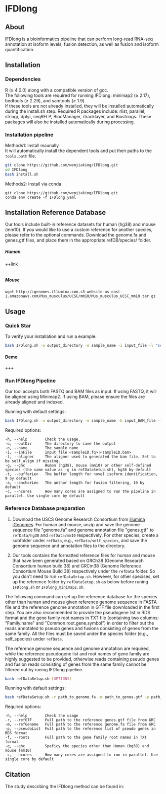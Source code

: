 # IFDlong #

## About ##

IFDlong is a bioinformatics pipeline that can perform long-read RNA-seq annotation at isoform levels, fusion detection, as well as fusion and isoform quantification.


## Installation ##
### Dependencies ###
R (≥ 4.0.0) along with a compatible version of gcc.  
The following tools are required for running IFDlong: minimap2 (≥ 2.17), bedtools (≥ 2.29), and samtools (≥ 1.9)  
If these tools are not already installed, they will be installed automatically during the install.sh step.
Required R packages include: rlist, parallel, stringr, dplyr, seqRFLP, BiocManager, rtracklayer, and Biostrings.
These packages will also be installed automatically during processing.

### Installation pipeline ###
Methods1: Install maunally  
It will automatically install the dependent tools and put their paths to the `tools.path` file.  
```bash
git clone https://github.com/wenjiaking/IFDlong.git
cd IFDlong
bash install.sh
```

Methods2: Install via conda
```
git clone https://github.com/wenjiaking/IFDlong.git
conda env create -f IFDlong.yaml
```

## Installation Reference Database ##
Our tools include built-in reference datasets for human (hg38) and mouse (mm10). If you would like to use a custom reference for another species, please refer to the optional commands.
Download the genome.fa and genes.gtf files, and place them in the appropriate refDB/species/ folder.  
##### Human
++link
```

```

##### Mouse
```
wget http://igenomes.illumina.com.s3-website-us-east-1.amazonaws.com/Mus_musculus/UCSC/mm10/Mus_musculus_UCSC_mm10.tar.gz 
```


## Usage ##
### Quick Star
To verify your installation and run a example.
```bash
bash IFDlong.sh -o output_directory -n sample_name -i input_file -l "self_align" -g "hg38" -t 9 -a 10 -c 1
```

#### Demo
+++

### Run IFDlong Pipeline
Our tool accepts both FASTQ and BAM files as input. If using FASTQ, it will be aligned using Minimap2. If using BAM, please ensure the files are already aligned and indexed.

Running with default settings:
```bash
bash IFDlong.sh -o output_directory -n sample_name -b input_BAM_file -l "self_align" -g "hg38" -t 9 -a 10 -c 1
```

Required options:
```
-h, --help        Check the usage.
-o, --outDir      The directory to save the output
-n, --name        The sample name
-i, --inFile      Input file <sampleID.fq>|<sampleID.bam>
-l, --aligner     The aligner used to generated the bam file. Set to be self_align if missing.
-g, --ghc         Human (hg38), mouse (mm10) or other self-defined species (the same value as -g in refDataSetup.sh), hg38 by default
-t, --bufferLen   The buffer length for novel isoform identification, 9 by default
-a, --anchorLen   The anthor length for fusion filtering, 10 by default
-c, --ncores      How many cores are assigned to run the pipeline in parallel. Use single core by default

```



### Reference Database preparation

1. Download the USCS Genome Research Consortium from [illumina iGenomes](https://support.illumina.com/sequencing/sequencing_software/igenome.html). For human and mouse, unzip and save the genome sequence file "genome.fa" and genome annotation file "genes.gtf" to `refData/hg38` and `refData/mm10` respectively. For other species, create a subfolder under `refData`, e.g., `refData/self_species`, and save the genome sequence and annotation files to the directory.

2. Our tools contains the formatted reference files for human and mouse that have been generated based on GRCh38 (Genome Research Consortium human build 38) and GRCm38 (Genome Reference Consortium Mouse Build 38) respectively under the `refData` folder. So you don't need to run `refDataSetup.sh`. However, for other specises, set up the reference folder by `refDataSetup.sh` as below before runing `IFDlong.sh` or `IFDlong_minimap2.sh`.


The following command can set up the reference database for the species other than human and mouse given reference genome sequence in FASTA file and the reference genome annotation in GTF file downloaded in the first step. You are also recommended to provide the pseudogene list in RDS format and the gene family root names in TXT file (containing two columns: "Family.name" and "Common.root.gene.symbol") in order to filter out the reads annotated to pseudo genes and fusions consisting of genes from the same family. All the files must be saved under the species folder (e.g., self_species) under `refData`.

The reference genome sequence and genome annotation are required, while the reference pseudogene list and root names of gene family are highly suggested to be provided, otherwise reads containing pseudo genes and fusion reads consisting of genes from the same family cannot be filtered out by runing IFDlong pipeline. 


```bash
bash refDataSetup.sh [OPTIONS]
```

Running with default settings:
```bash
bash refDataSetup.sh -r path_to_genome.fa -m path_to_genes.gtf -p path_to_pseudo.rds -f path_to_roots.txt -g self_species -c 1
```

Required options:
```
-h, --help        Check the usage
-r, --refGTF      Full path to the reference genes.gtf file from GRC
-m, --refGenome   Full path to the reference genome.fa file from GRC
-p, --pseudoList  Full path to the reference list of pseudo genes in RDS format
-f, --roots       Full path to the gene family root names in TXT format
-g, --ghc         Speficy the species other than Human (hg38) and mouse (mm10)
-c, --ncores      How many cores are assigned to run in parallel. Use single core by default

```

## Citation ##
The study describing the IFDlong method can be found in: 


